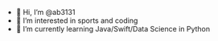 - 👋 Hi, I’m @ab3131
- 👀 I’m interested in sports and coding
- 🌱 I’m currently learning Java/Swift/Data Science in Python

<!---
ab3131/ab3131 is a ✨ special ✨ repository because its `README.md` (this file) appears on your GitHub profile.
You can click the Preview link to take a look at your changes.
--->

